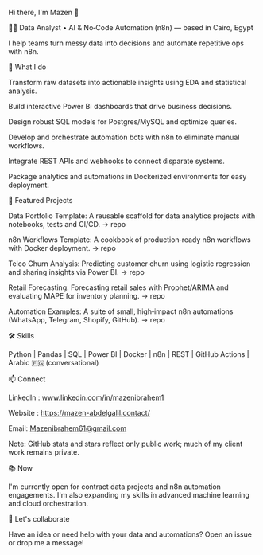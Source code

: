 Hi there, I'm Mazen 👋

👨‍💻 Data Analyst • AI & No‑Code Automation (n8n) — based in Cairo, Egypt

I help teams turn messy data into decisions and automate repetitive ops with n8n.

🚀 What I do

Transform raw datasets into actionable insights using EDA and statistical analysis.

Build interactive Power BI dashboards that drive business decisions.

Design robust SQL models for Postgres/MySQL and optimize queries.

Develop and orchestrate automation bots with n8n to eliminate manual workflows.

Integrate REST APIs and webhooks to connect disparate systems.

Package analytics and automations in Dockerized environments for easy deployment.

🔧 Featured Projects

Data Portfolio Template: A reusable scaffold for data analytics projects with notebooks, tests and CI/CD. → repo

n8n Workflows Template: A cookbook of production‑ready n8n workflows with Docker deployment. → repo

Telco Churn Analysis: Predicting customer churn using logistic regression and sharing insights via Power BI. → repo

Retail Forecasting: Forecasting retail sales with Prophet/ARIMA and evaluating MAPE for inventory planning. → repo

Automation Examples: A suite of small, high‑impact n8n automations (WhatsApp, Telegram, Shopify, GitHub). → repo

🛠️ Skills

Python | Pandas | SQL | Power BI | Docker | n8n | REST | GitHub Actions | Arabic 🇪🇬 (conversational)

📫 Connect

LinkedIn : www.linkedin.com/in/mazenibrahem1

Website : https://mazen-abdelgalil.contact/

Email: Mazenibrahem61@gmail.com

Note: GitHub stats and stars reflect only public work; much of my client work remains private.

📚 Now

I'm currently open for contract data projects and n8n automation engagements. I'm also expanding my skills in advanced machine learning and cloud orchestration.

🤝 Let's collaborate

Have an idea or need help with your data and automations? Open an issue
 or drop me a message!
